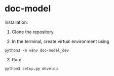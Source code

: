 # doc-model

Installation:
1. Clone the repository

2. In the terminal, create virtual environment using
  ```
  python3 -m venv doc-model_dev
  ```
3. Run:
  ```
  python3 setup.py develop
  ```

